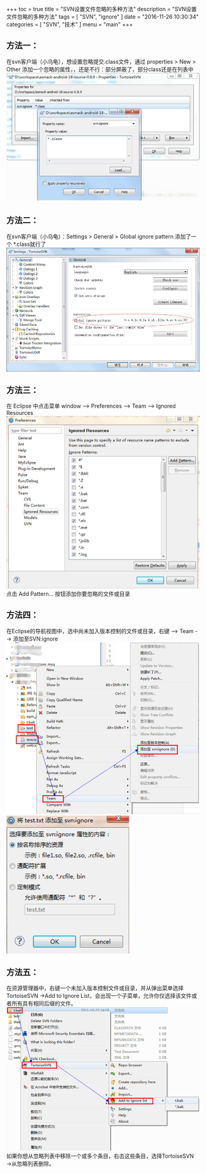 +++
toc = true
title = "SVN设置文件忽略的多种方法"
description = "SVN设置文件忽略的多种方法"
tags = [
    "SVN",
	"ignore"
]
date = "2016-11-26 10:30:34"
categories = [
    "SVN",
    "技术"
]
menu = "main"
+++


## 方法一：
在svn客户端（小乌龟），想设置忽略提交.class文件，通过 properties > New > Other 添加一个忽略的属性，，还是不行：部分屏蔽了，部分class还是在列表中
![svn1](/img/svn-ignore/1.jpg)

## 方法二：
在svn客户端（小乌龟）：Settings > General > Global ignore pattern 添加了一个 *.class就行了
![svn2](/img/svn-ignore/2.jpg)

## 方法三：
在 Eclipse 中点击菜单 window --> Preferences --> Team --> Ignored Resources
![svn3](/img/svn-ignore/3.jpg)
点击 Add Pattern… 按钮添加你要忽略的文件或目录

## 方法四：
在Eclipse的导航视图中，选中尚未加入版本控制的文件或目录，右键 --> Team --> 添加至SVN:ignore
![svn4](/img/svn-ignore/4.jpg)
![svn5](/img/svn-ignore/5.jpg)

## 方法五：
在资源管理器中，右键一个未加入版本控制文件或目录，并从弹出菜单选择TortoiseSVN →Add to Ignore List，会出现一个子菜单，允许你仅选择该文件或者所有具有相同后缀的文件。
![svn6](/img/svn-ignore/6.jpg)
如果你想从忽略列表中移除一个或多个条目，右击这些条目，选择TortoiseSVN →从忽略列表删除。
